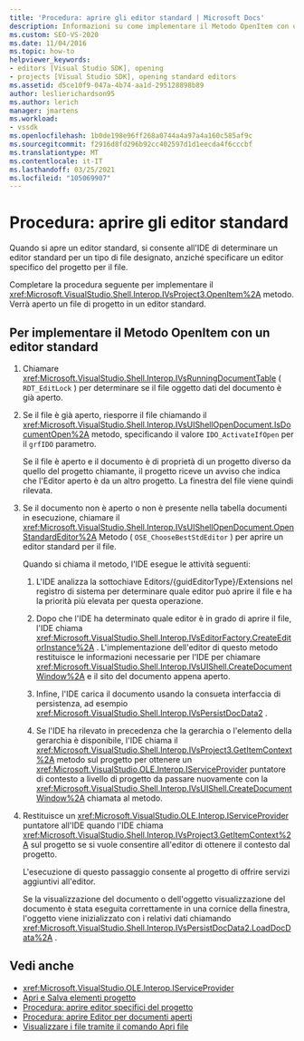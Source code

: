```yaml
---
title: 'Procedura: aprire gli editor standard | Microsoft Docs'
description: Informazioni su come implementare il Metodo OpenItem con un editor standard. L'IDE determina un editor standard per un tipo di file designato.
ms.custom: SEO-VS-2020
ms.date: 11/04/2016
ms.topic: how-to
helpviewer_keywords:
- editors [Visual Studio SDK], opening
- projects [Visual Studio SDK], opening standard editors
ms.assetid: d5ce10f9-047a-4b74-aa1d-295128898b89
author: leslierichardson95
ms.author: lerich
manager: jmartens
ms.workload:
- vssdk
ms.openlocfilehash: 1b0de198e96ff268a0744a4a97a4a160c585af9c
ms.sourcegitcommit: f2916d8fd296b92cc402597d1d1eecda4f6cccbf
ms.translationtype: MT
ms.contentlocale: it-IT
ms.lasthandoff: 03/25/2021
ms.locfileid: "105069907"
---
```

# <a name="how-to-open-standard-editors"></a>Procedura: aprire gli editor standard
Quando si apre un editor standard, si consente all'IDE di determinare un editor standard per un tipo di file designato, anziché specificare un editor specifico del progetto per il file.

 Completare la procedura seguente per implementare il <xref:Microsoft.VisualStudio.Shell.Interop.IVsProject3.OpenItem%2A> metodo. Verrà aperto un file di progetto in un editor standard.

## <a name="to-implement-the-openitem-method-with-a-standard-editor"></a>Per implementare il Metodo OpenItem con un editor standard

1. Chiamare <xref:Microsoft.VisualStudio.Shell.Interop.IVsRunningDocumentTable> ( `RDT_EditLock` ) per determinare se il file oggetto dati del documento è già aperto.

2. Se il file è già aperto, riesporre il file chiamando il <xref:Microsoft.VisualStudio.Shell.Interop.IVsUIShellOpenDocument.IsDocumentOpen%2A> metodo, specificando il valore `IDO_ActivateIfOpen` per il `grfIDO` parametro.

     Se il file è aperto e il documento è di proprietà di un progetto diverso da quello del progetto chiamante, il progetto riceve un avviso che indica che l'Editor aperto è da un altro progetto. La finestra del file viene quindi rilevata.

3. Se il documento non è aperto o non è presente nella tabella documenti in esecuzione, chiamare il <xref:Microsoft.VisualStudio.Shell.Interop.IVsUIShellOpenDocument.OpenStandardEditor%2A> Metodo ( `OSE_ChooseBestStdEditor` ) per aprire un editor standard per il file.

     Quando si chiama il metodo, l'IDE esegue le attività seguenti:

    1. L'IDE analizza la sottochiave Editors/{guidEditorType}/Extensions nel registro di sistema per determinare quale editor può aprire il file e ha la priorità più elevata per questa operazione.

    2. Dopo che l'IDE ha determinato quale editor è in grado di aprire il file, l'IDE chiama <xref:Microsoft.VisualStudio.Shell.Interop.IVsEditorFactory.CreateEditorInstance%2A> . L'implementazione dell'editor di questo metodo restituisce le informazioni necessarie per l'IDE per chiamare <xref:Microsoft.VisualStudio.Shell.Interop.IVsUIShell.CreateDocumentWindow%2A> e il sito del documento appena aperto.

    3. Infine, l'IDE carica il documento usando la consueta interfaccia di persistenza, ad esempio <xref:Microsoft.VisualStudio.Shell.Interop.IVsPersistDocData2> .

    4. Se l'IDE ha rilevato in precedenza che la gerarchia o l'elemento della gerarchia è disponibile, l'IDE chiama il <xref:Microsoft.VisualStudio.Shell.Interop.IVsProject3.GetItemContext%2A> metodo sul progetto per ottenere un <xref:Microsoft.VisualStudio.OLE.Interop.IServiceProvider> puntatore di contesto a livello di progetto da passare nuovamente con la <xref:Microsoft.VisualStudio.Shell.Interop.IVsUIShell.CreateDocumentWindow%2A> chiamata al metodo.

4. Restituisce un <xref:Microsoft.VisualStudio.OLE.Interop.IServiceProvider> puntatore all'IDE quando l'IDE chiama <xref:Microsoft.VisualStudio.Shell.Interop.IVsProject3.GetItemContext%2A> sul progetto se si vuole consentire all'editor di ottenere il contesto dal progetto.

     L'esecuzione di questo passaggio consente al progetto di offrire servizi aggiuntivi all'editor.

     Se la visualizzazione del documento o dell'oggetto visualizzazione del documento è stata eseguita correttamente in una cornice della finestra, l'oggetto viene inizializzato con i relativi dati chiamando <xref:Microsoft.VisualStudio.Shell.Interop.IVsPersistDocData2.LoadDocData%2A> .

## <a name="see-also"></a>Vedi anche
- <xref:Microsoft.VisualStudio.OLE.Interop.IServiceProvider>
- [Apri e Salva elementi progetto](../extensibility/internals/opening-and-saving-project-items.md)
- [Procedura: aprire editor specifici del progetto](../extensibility/how-to-open-project-specific-editors.md)
- [Procedura: aprire Editor per documenti aperti](../extensibility/how-to-open-editors-for-open-documents.md)
- [Visualizzare i file tramite il comando Apri file](../extensibility/internals/displaying-files-by-using-the-open-file-command.md)
